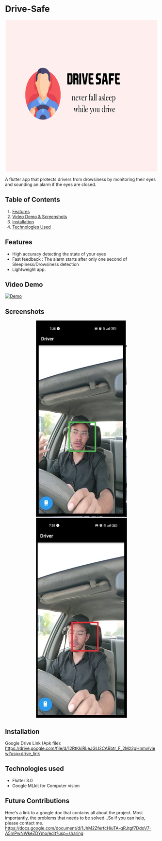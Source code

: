 # Drive-Safe

<p align="center">
  <img src="screenshots/banner.jpg" alt="App Logo" width="500" height="500">
</p>
A flutter app that protects drivers from drowsiness by monitoring their eyes and sounding an alarm if the eyes are closed.

## Table of Contents  
1. [Features](#features)  
2. [Video Demo & Screenshots](#screenshots)  
3. [Installation](#installation)  
4. [Technologies Used](#technologies-used)

## Features  
- High accuracy detecting the state of your eyes  
- Fast feedback : The alarm starts after only one second of Sleepiness/Drowsiness detection  
- Lightweight app.

## Video Demo
[![Demo](https://drive.google.com/file/d/13uBbtg7fR7PQXIUBsMEye2gGxnR7--ii/view?usp=sharing)](https://drive.google.com/file/d/14RNDqBvLAXhur4xO-fht_27zqvijICAe/view?usp=sharing)

## Screenshots  
<p align="center">
<img src="screenshots/1.PNG" width="300" alt="Driver Awake"/>  
<img src="screenshots/3.png" width="300" alt="Driver asleep. Sound Alarm !"/>    
</p>

## Installation
Google Drive Link (Apk file):
https://drive.google.com/file/d/12RtKkiRLeJGLI2CABbtr_F_2Mz2gHnmv/view?usp=drive_link

## Technologies used
- Flutter 3.0
- Google MLkit for Computer vision

## Future Contributions 
Here's a link to a google doc that contains all about the project. Most importantly, the problems that needs to be solved...So if you can help, please contact me.
https://docs.google.com/document/d/1JhM2ZferfcHiuTA-qRJtgf7DdoV7-A5mPwNWkeZDYmo/edit?usp=sharing
